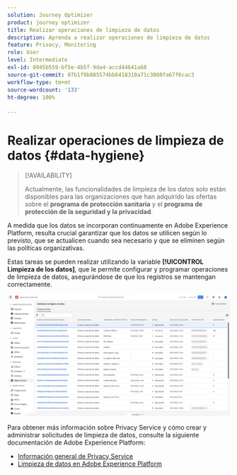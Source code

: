 ```yaml
---
solution: Journey Optimizer
product: journey optimizer
title: Realizar operaciones de limpieza de datos
description: Aprenda a realizar operaciones de limpieza de datos
feature: Privacy, Monitoring
role: User
level: Intermediate
exl-id: 8045b559-bf5e-4b5f-9da4-accd44641a68
source-git-commit: 07b1f9b885574bb6418310a71c3060fa67f6cac3
workflow-type: tm+mt
source-wordcount: '133'
ht-degree: 100%

---
```


# Realizar operaciones de limpieza de datos {#data-hygiene}

>[!AVAILABILITY]
>
>Actualmente, las funcionalidades de limpieza de los datos solo están disponibles para las organizaciones que han adquirido las ofertas sobre el **programa de protección sanitaria** y el **programa de protección de la seguridad y la privacidad**.


A medida que los datos se incorporan continuamente en Adobe Experience Platform, resulta crucial garantizar que los datos se utilicen según lo previsto, que se actualicen cuando sea necesario y que se eliminen según las políticas organizativas.

Estas tareas se pueden realizar utilizando la variable **[!UICONTROL Limpieza de los datos]**, que le permite configurar y programar operaciones de limpieza de datos, asegurándose de que los registros se mantengan correctamente.

![](assets/data-hygiene.png)

Para obtener más información sobre Privacy Service y cómo crear y administrar solicitudes de limpieza de datos, consulte la siguiente documentación de Adobe Experience Platform:

* [Información general de Privacy Service](https://experienceleague.adobe.com/docs/experience-platform/privacy/home.html?lang=es)
* [Limpieza de datos en Adobe Experience Platform](https://experienceleague.adobe.com/docs/experience-platform/hygiene/home.html?lang=es)
